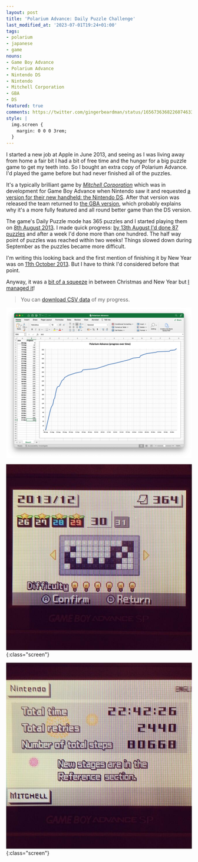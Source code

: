 ```yaml
---
layout: post
title: 'Polarium Advance: Daily Puzzle Challenge'
last_modified_at: '2023-07-01T19:24+01:00'
tags:
- polarium
- japanese
- game
nouns:
- Game Boy Advance
- Polarium Advance
- Nintendo DS
- Nintendo
- Mitchell Corporation
- GBA
- DS
featured: true
comments: https://twitter.com/gingerbeardman/status/1656736368226074633
style: |
  img.screen {
    margin: 0 0 0 3rem;
  }
---
```


I started a new job at Apple in June 2013, and seeing as I was living away from home a fair bit I had a bit of free time and the hunger for a big puzzle game to get my teeth into. So I bought an extra copy of Polarium Advance. I'd played the game before but had never finished all of the puzzles.

It's a typically brilliant game by *[Mitchell Corporation](https://en.wikipedia.org/wiki/Mitchell_Corporation)* which was in development for Game Boy Advance when Nintendo saw it and requested [a version for their new handheld: the Nintendo DS](https://en.wikipedia.org/wiki/Polarium). After that version was released the team returned to [the GBA version](https://en.wikipedia.org/wiki/Polarium_Advance), which probably explains why it's a more fully featured and all round better game than the DS version. 

The game's Daily Puzzle mode has 365 puzzles and I started playing them on [8th August 2013](https://twitter.com/gingerbeardman/status/365553568012455936). I made quick progress: [by 13th August I'd done 87 puzzles](https://twitter.com/gingerbeardman/status/367398889692737536) and after a week I'd done more than one hundred. The half way point of puzzles was reached within two weeks! Things slowed down during September as the puzzles became more difficult.

I'm writing this looking back and the first mention of finishing it by New Year was on [11th October 2013](https://twitter.com/gingerbeardman/status/388766818770644992). But I have to think I'd considered before that point.

Anyway, it was a [bit of a squeeze](https://twitter.com/gingerbeardman/status/414923359588462593) in between Christmas and New Year but [I managed it](https://twitter.com/gingerbeardman/status/418107154793762817)! 

> You can [download CSV data](/files/Polarium-Advance.csv) of my progress.

![PNG](/images/posts/polarium-advance-progress-chart.png)

![PNG](/images/posts/polarium-advance-screen-almost.jpg){:class="screen"}

![PNG](/images/posts/polarium-advance-screen-done.jpg){:class="screen"}
